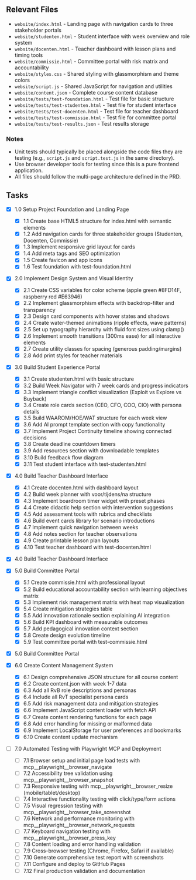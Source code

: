 ## Relevant Files

- `website/index.html` - Landing page with navigation cards to three stakeholder portals
- `website/studenten.html` - Student interface with week overview and role system
- `website/docenten.html` - Teacher dashboard with lesson plans and timing tools
- `website/commissie.html` - Committee portal with risk matrix and accountability
- `website/styles.css` - Shared styling with glassmorphism and theme colors
- `website/script.js` - Shared JavaScript for navigation and utilities
- `website/content.json` - Complete course content database
- `website/tests/test-foundation.html` - Test file for basic structure
- `website/tests/test-studenten.html` - Test file for student interface
- `website/tests/test-docenten.html` - Test file for teacher dashboard
- `website/tests/test-commissie.html` - Test file for committee portal
- `website/tests/test-results.json` - Test results storage

### Notes

- Unit tests should typically be placed alongside the code files they are testing (e.g., `script.js` and `script.test.js` in the same directory).
- Use browser developer tools for testing since this is a pure frontend application.
- All files should follow the multi-page architecture defined in the PRD.

## Tasks

- [x] 1.0 Setup Project Foundation and Landing Page
  - [x] 1.1 Create base HTML5 structure for index.html with semantic elements
  - [x] 1.2 Add navigation cards for three stakeholder groups (Studenten, Docenten, Commissie)
  - [x] 1.3 Implement responsive grid layout for cards
  - [x] 1.4 Add meta tags and SEO optimization
  - [x] 1.5 Create favicon and app icons
  - [x] 1.6 Test foundation with test-foundation.html

- [x] 2.0 Implement Design System and Visual Identity
  - [x] 2.1 Create CSS variables for color scheme (apple green #8FD14F, raspberry red #E63946)
  - [x] 2.2 Implement glassmorphism effects with backdrop-filter and transparency
  - [x] 2.3 Design card components with hover states and shadows
  - [x] 2.4 Create water-themed animations (ripple effects, wave patterns)
  - [x] 2.5 Set up typography hierarchy with fluid font sizes using clamp()
  - [x] 2.6 Implement smooth transitions (300ms ease) for all interactive elements
  - [x] 2.7 Create utility classes for spacing (generous padding/margins)
  - [x] 2.8 Add print styles for teacher materials

- [x] 3.0 Build Student Experience Portal
  - [x] 3.1 Create studenten.html with basic structure
  - [x] 3.2 Build Week Navigator with 7 week cards and progress indicators
  - [x] 3.3 Implement triangle conflict visualization (Exploit vs Explore vs Buyback)
  - [x] 3.4 Create role cards section (CEO, CFO, COO, CIO) with persona details
  - [x] 3.5 Build WAAROM/HOE/WAT structure for each week view
  - [x] 3.6 Add AI prompt template section with copy functionality
  - [x] 3.7 Implement Project Continuity timeline showing connected decisions
  - [x] 3.8 Create deadline countdown timers
  - [x] 3.9 Add resources section with downloadable templates
  - [x] 3.10 Build feedback flow diagram
  - [x] 3.11 Test student interface with test-studenten.html

- [x] 4.0 Build Teacher Dashboard Interface
  - [x] 4.1 Create docenten.html with dashboard layout
  - [x] 4.2 Build week planner with voor/tijdens/na structure
  - [x] 4.3 Implement boardroom timer widget with preset phases
  - [x] 4.4 Create didactic help section with intervention suggestions
  - [x] 4.5 Add assessment tools with rubrics and checklists
  - [x] 4.6 Build event cards library for scenario introductions
  - [x] 4.7 Implement quick navigation between weeks
  - [x] 4.8 Add notes section for teacher observations
  - [x] 4.9 Create printable lesson plan layouts
  - [x] 4.10 Test teacher dashboard with test-docenten.html

- [x] 4.0 Build Teacher Dashboard Interface

- [x] 5.0 Build Committee Portal
  - [x] 5.1 Create commissie.html with professional layout
  - [x] 5.2 Build educational accountability section with learning objectives matrix
  - [x] 5.3 Implement risk management matrix with heat map visualization
  - [x] 5.4 Create mitigation strategies table
  - [x] 5.5 Add innovation rationale section explaining AI integration
  - [x] 5.6 Build KPI dashboard with measurable outcomes
  - [x] 5.7 Add pedagogical innovation context section
  - [x] 5.8 Create design evolution timeline
  - [x] 5.9 Test committee portal with test-commissie.html

- [x] 5.0 Build Committee Portal

- [x] 6.0 Create Content Management System
  - [x] 6.1 Design comprehensive JSON structure for all course content
  - [x] 6.2 Create content.json with week 1-7 data
  - [x] 6.3 Add all RvB role descriptions and personas
  - [x] 6.4 Include all RvT specialist persona cards
  - [x] 6.5 Add risk management data and mitigation strategies
  - [x] 6.6 Implement JavaScript content loader with fetch API
  - [x] 6.7 Create content rendering functions for each page
  - [x] 6.8 Add error handling for missing or malformed data
  - [x] 6.9 Implement LocalStorage for user preferences and bookmarks
  - [x] 6.10 Create content update mechanism

- [ ] 7.0 Automated Testing with Playwright MCP and Deployment
  - [ ] 7.1 Browser setup and initial page load tests with mcp__playwright__browser_navigate
  - [ ] 7.2 Accessibility tree validation using mcp__playwright__browser_snapshot
  - [ ] 7.3 Responsive testing with mcp__playwright__browser_resize (mobile/tablet/desktop)
  - [ ] 7.4 Interactive functionality testing with click/type/form actions
  - [ ] 7.5 Visual regression testing with mcp__playwright__browser_take_screenshot
  - [ ] 7.6 Network and performance monitoring with mcp__playwright__browser_network_requests
  - [ ] 7.7 Keyboard navigation testing with mcp__playwright__browser_press_key
  - [ ] 7.8 Content loading and error handling validation
  - [ ] 7.9 Cross-browser testing (Chrome, Firefox, Safari if available)
  - [ ] 7.10 Generate comprehensive test report with screenshots
  - [ ] 7.11 Configure and deploy to GitHub Pages
  - [ ] 7.12 Final production validation and documentation